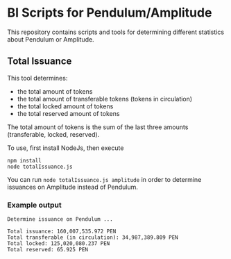 # BI Scripts for Pendulum/Amplitude

This repository contains scripts and tools for determining different statistics about Pendulum or Amplitude.

## Total Issuance

This tool determines:

- the total amount of tokens
- the total amount of transferable tokens (tokens in circulation)
- the total locked amount of tokens
- the total reserved amount of tokens

The total amount of tokens is the sum of the last three amounts (transferable, locked, reserved).

To use, first install NodeJs, then execute

```
npm install
node totalIssuance.js
```

You can run `node totalIssuance.js amplitude` in order to determine issuances on Amplitude instead of Pendulum.

### Example output

```
Determine issuance on Pendulum ...

Total issuance: 160,007,535.972 PEN
Total transferable (in circulation): 34,987,389.809 PEN
Total locked: 125,020,080.237 PEN
Total reserved: 65.925 PEN
```
